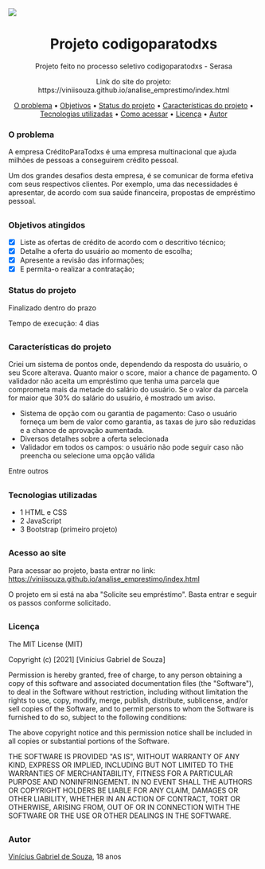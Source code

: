 <img src="https://www.proway.com.br/foto/jpg/conteudo-galerias/1000/15118/1/1920x700-jpg.jpg">

## <h1 align="center">Projeto codigoparatodxs</h1>
<p align="center">Projeto feito no processo seletivo codigoparatodxs - Serasa</p>
<p align="center">Link do site do projeto: https://viniisouza.github.io/analise_emprestimo/index.html</p>

<p align="center">
  <a href="#problema">O problema</a> •
 <a href="#objetivo">Objetivos</a> •
 <a href="#status">Status do projeto</a> • 
 <a href="#caracteristicas">Características do projeto</a> • 
 <a href="#tecnologias">Tecnologias utilizadas</a> • 
 <a href="#acesso">Como acessar</a> • 
 <a href="#licenca">Licença</a> • 
 <a href="#autor">Autor</a>
</p>

<h3 id="problema">O problema</h3>
<p>A empresa CréditoParaTodxs é uma empresa multinacional que ajuda milhões de pessoas a conseguirem crédito pessoal.

Um dos grandes desafios desta empresa, é se comunicar de forma efetiva com seus respectivos clientes. Por exemplo, uma das necessidades é apresentar, de acordo com sua saúde financeira, propostas de empréstimo pessoal.</p>

## <h3 id="objetivo">Objetivos atingidos</h3>
- [X] Liste as ofertas de crédito de acordo com o descritivo técnico;
- [X] Detalhe a oferta do usuário ao momento de escolha;
- [X] Apresente a revisão das informações;
- [X] E permita-o realizar a contratação;

<h3 id="status">Status do projeto</h3>
<p>Finalizado dentro do prazo</p>
<p>Tempo de execução: 4 dias</p>

## <h3 id="caracteristicas">Características do projeto</h3>
Criei um sistema de pontos onde, dependendo da resposta do usuário, o seu Score alterava.
Quanto maior o score, maior a chance de pagamento.
O validador não aceita um empréstimo que tenha uma parcela que comprometa mais da metade do salário do usuário.
Se o valor da parcela for maior que 30% do salário do usuário, é mostrado um aviso.
- Sistema de opção com ou garantia de pagamento: Caso o usuário forneça um bem de valor como garantia, as taxas de juro são reduzidas e a chance de aprovação aumentada.
- Diversos detalhes sobre a oferta selecionada
- Validador em todos os campos: o usuário não pode seguir caso não preencha ou selecione uma opção válida
 <p>Entre outros</p>

## <h3 id="tecnologias">Tecnologias utilizadas</h3>
- 1 HTML e CSS 
- 2 JavaScript
- 3 Bootstrap (primeiro projeto)

## <h3 id="acesso">Acesso ao site</h3>

Para acessar ao projeto, basta entrar no link: https://viniisouza.github.io/analise_emprestimo/index.html</p>
O projeto em si está na aba "Solicite seu empréstimo". Basta entrar e seguir os passos conforme solicitado.

## <h3 id="licenca">Licença</h3>
The MIT License (MIT)

Copyright (c) [2021] [Vinícius Gabriel de Souza]

Permission is hereby granted, free of charge, to any person obtaining a copy of
this software and associated documentation files (the "Software"), to deal in
the Software without restriction, including without limitation the rights to
use, copy, modify, merge, publish, distribute, sublicense, and/or sell copies of
the Software, and to permit persons to whom the Software is furnished to do so,
subject to the following conditions:

The above copyright notice and this permission notice shall be included in all
copies or substantial portions of the Software.

THE SOFTWARE IS PROVIDED "AS IS", WITHOUT WARRANTY OF ANY KIND, EXPRESS OR
IMPLIED, INCLUDING BUT NOT LIMITED TO THE WARRANTIES OF MERCHANTABILITY, FITNESS
FOR A PARTICULAR PURPOSE AND NONINFRINGEMENT. IN NO EVENT SHALL THE AUTHORS OR
COPYRIGHT HOLDERS BE LIABLE FOR ANY CLAIM, DAMAGES OR OTHER LIABILITY, WHETHER
IN AN ACTION OF CONTRACT, TORT OR OTHERWISE, ARISING FROM, OUT OF OR IN
CONNECTION WITH THE SOFTWARE OR THE USE OR OTHER DEALINGS IN THE SOFTWARE.
## <h3 id="autor">Autor</h3>
[Vinícius Gabriel de Souza](https://github.com/ViniiSouza), 18 anos
